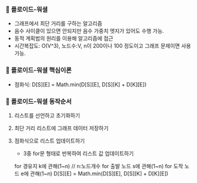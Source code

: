 ### 📌 플로이드-워셜

- 그래프에서 최단 거리를 구하는 알고리즘
- 음수 사이클이 있으면 안되지만 음수 가중치 엣지가 있어도 수행 가능.
- 동적 계획법의 원리를 이용해 알고리즘에 접근
- 시간복잡도: O(V^3), 노드수:V, n이 200이나 100 정도이고 그래프 문제이면 사용가능.

### 📌 플로이드-워셜 핵심이론

- 점화식: D[S][E] = Math.min(D[S][E], D[S][K] + D[K][E])


### 📌 플로이드-워셜 동작순서

1. 리스트를 선언하고 초기화하기
2. 최단 거리 리스트에 그래프 데이터 저장하기
3. 점화식으로 리스트 업데이트하기
   - 3중 for문 형태로 반복하여 리스트 값 업데이트하기


    for 경유지 k에 관해(1~n) // n:노드개수
        for 출발 노드 s에 관해(1~n)
            for 도착 노드 e에 관해(1~n)
                D[S][E] = Math.min(D[S][E], D[S][K] + D[K][E])



